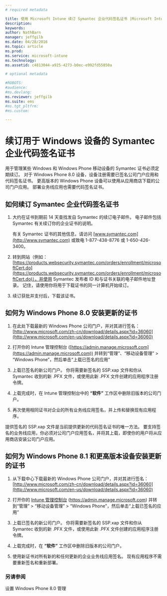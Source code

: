 ```yaml
---
# required metadata

title: 使用 Microsoft Intune 续订 Symantec 企业代码签名证书 |Microsoft Intune
description:
keywords:
author: NathBarn
manager: jeffgilb
ms.date: 04/28/2016
ms.topic: article
ms.prod:
ms.service: microsoft-intune
ms.technology:
ms.assetid: c4813044-a925-4273-b0ec-e992fd55850a

# optional metadata

#ROBOTS:
#audience:
#ms.devlang:
ms.reviewer: jeffgilb
ms.suite: ems
#ms.tgt_pltfrm:
#ms.custom:

---
```


# 续订用于 Windows 设备的 Symantec 企业代码签名证书

用于管理某些 Windows 和 Windows Phone 移动设备的 Symantec 证书必须定期续订。 对于 Windows Phone 8.0 设备，设备注册需要已签名公司门户应用和代码签名证书。 更高版本的 Windows Phone 设备可以使用从应用商店下载的公司门户应用。 部署业务线应用也需要代码签名证书。

## 如何续订 Symantec 企业代码签名证书

1.  大约在证书到期前 14 天查找发自 Symantec 的续订电子邮件。 电子邮件包括 Symantec 有关续订你的企业证书的说明。

    有关 Symantec 证书的其他信息，请访问 [www.symantec.com](http://www.symantec.com) 或致电 1-877-438-8776 或 1-650-426-3400。

2.  转到网站（例如： [https://products.websecurity.symantec.com/orders/enrollment/microsoftCert.do](https://products.websecurity.symantec.com/orders/enrollment/microsoftCert.do)），并使用 Symantec 发布者 ID 和与证书关联的电子邮件地址登录。 记住，请使用你将用于下载证书的同一计算机开始续订。

3.  续订获批并支付后，下载该证书。

## 如何为 Windows Phone 8.0 安装更新的证书

1.  在此处下载最新的 Windows Phone 公司门户，并对其进行签名：[http://www.microsoft.com/zh-cn/download/details.aspx?id=36060](http://www.microsoft.com/en-us/download/details.aspx?id=36060)

2.  打开你的 Intune 管理控制台 ([https://admin.manage.microsoft.com](https://admin.manage.microsoft.com)) 并转到“管理”、“移动设备管理” &gt; “Windows Phone”，然后单击“上载已签名的应用”

3.  上载已签名的新公司门户。 你将需要新签名的 SSP.xap 文件和你从 Symantec 收到的新 .PFX 文件，或使用此新 .PFX 文件创建的应用程序注册令牌。

4.  上载完成时，在 Intune 管理控制台中的 **“软件”** 工作区中删除旧版本的公司门户。

5.  再次使用相同证书对企业的所有业务线应用签名，并上传和替换现有应用程序。

提供签名的 SSP.xap 文件是当前提供更新的代码签名证书的唯一方法。 要支持签名的业务线应用，你必须对公司门户应用签名，并将其上载，即使你的用户将从应用商店安装公司门户应用。

## 如何为 Windows Phone 8.1 和更高版本设备安装更新的证书

1.  从下载中心下载最新的 Windows Phone 公司门户，并对其进行签名：[http://www.microsoft.com/zh-cn/download/details.aspx?id=36060](http://www.microsoft.com/en-us/download/details.aspx?id=36060)

2.  打开你的 [Intune 管理控制台](https://admin.manage.microsoft.com) (https://admin.manage.microsoft.com) 并转到“管理” &gt; “移动设备管理” &gt; “Windows Phone”，然后单击“上载已签名的应用”

3.  上载已签名的新公司门户。 你将需要新签名的 SSP.xap 文件和你从 Symantec 收到的新 .PFX 文件，或使用此新 .PFX 文件创建的应用程序注册令牌。

4.  上载完成时，在 **“软件”**  工作区中删除旧版本的公司门户。

5.  使用新证书对所有新的和任何更新的企业业务线应用签名。 现有应用程序不需要重新签名和重新部署。


### 另请参阅
设置 Windows Phone 8.0 管理


<!--HONumber=May16_HO2-->


